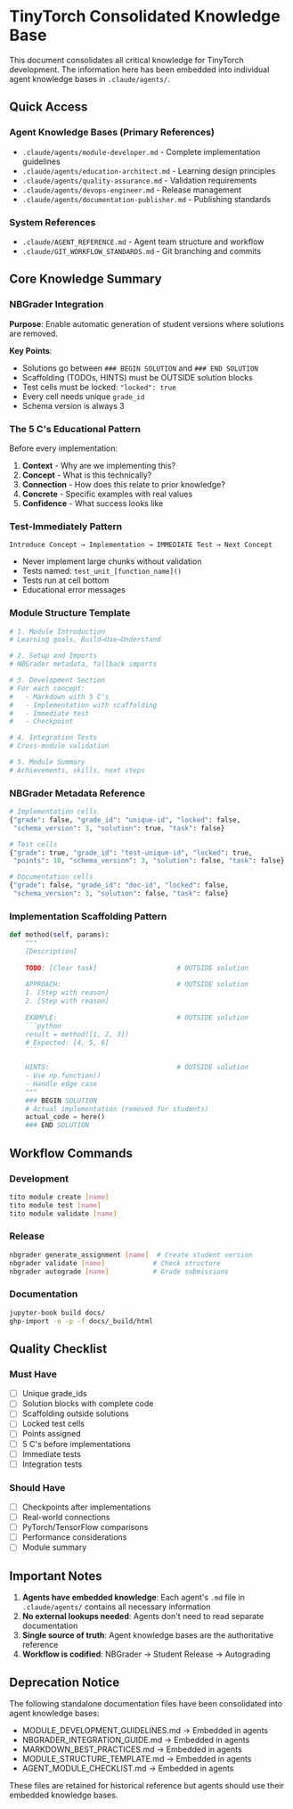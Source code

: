 # TinyTorch Consolidated Knowledge Base

This document consolidates all critical knowledge for TinyTorch development. The information here has been embedded into individual agent knowledge bases in `.claude/agents/`.

## Quick Access

### Agent Knowledge Bases (Primary References)
- `.claude/agents/module-developer.md` - Complete implementation guidelines
- `.claude/agents/education-architect.md` - Learning design principles  
- `.claude/agents/quality-assurance.md` - Validation requirements
- `.claude/agents/devops-engineer.md` - Release management
- `.claude/agents/documentation-publisher.md` - Publishing standards

### System References
- `.claude/AGENT_REFERENCE.md` - Agent team structure and workflow
- `.claude/GIT_WORKFLOW_STANDARDS.md` - Git branching and commits

## Core Knowledge Summary

### NBGrader Integration
**Purpose**: Enable automatic generation of student versions where solutions are removed.

**Key Points**:
- Solutions go between `### BEGIN SOLUTION` and `### END SOLUTION`
- Scaffolding (TODOs, HINTS) must be OUTSIDE solution blocks
- Test cells must be locked: `"locked": true`
- Every cell needs unique `grade_id`
- Schema version is always 3

### The 5 C's Educational Pattern
Before every implementation:
1. **Context** - Why are we implementing this?
2. **Concept** - What is this technically?
3. **Connection** - How does this relate to prior knowledge?
4. **Concrete** - Specific examples with real values
5. **Confidence** - What success looks like

### Test-Immediately Pattern
```
Introduce Concept → Implementation → IMMEDIATE Test → Next Concept
```
- Never implement large chunks without validation
- Tests named: `test_unit_[function_name]()`
- Tests run at cell bottom
- Educational error messages

### Module Structure Template
```python
# 1. Module Introduction
# Learning goals, Build→Use→Understand

# 2. Setup and Imports
# NBGrader metadata, fallback imports

# 3. Development Section
# For each concept:
#   - Markdown with 5 C's
#   - Implementation with scaffolding
#   - Immediate test
#   - Checkpoint

# 4. Integration Tests
# Cross-module validation

# 5. Module Summary
# Achievements, skills, next steps
```

### NBGrader Metadata Reference
```python
# Implementation cells
{"grade": false, "grade_id": "unique-id", "locked": false, 
 "schema_version": 3, "solution": true, "task": false}

# Test cells  
{"grade": true, "grade_id": "test-unique-id", "locked": true,
 "points": 10, "schema_version": 3, "solution": false, "task": false}

# Documentation cells
{"grade": false, "grade_id": "doc-id", "locked": false,
 "schema_version": 3, "solution": false, "task": false}
```

### Implementation Scaffolding Pattern
```python
def method(self, params):
    """
    [Description]
    
    TODO: [Clear task]                    # OUTSIDE solution
    
    APPROACH:                             # OUTSIDE solution
    1. [Step with reason]
    2. [Step with reason]
    
    EXAMPLE:                              # OUTSIDE solution
    ```python
    result = method([1, 2, 3])
    # Expected: [4, 5, 6]
    ```
    
    HINTS:                                # OUTSIDE solution
    - Use np.function()
    - Handle edge case
    """
    ### BEGIN SOLUTION
    # Actual implementation (removed for students)
    actual_code = here()
    ### END SOLUTION
```

## Workflow Commands

### Development
```bash
tito module create [name]
tito module test [name]
tito module validate [name]
```

### Release
```bash
nbgrader generate_assignment [name]  # Create student version
nbgrader validate [name]            # Check structure
nbgrader autograde [name]           # Grade submissions
```

### Documentation
```bash
jupyter-book build docs/
ghp-import -n -p -f docs/_build/html
```

## Quality Checklist

### Must Have
- [ ] Unique grade_ids
- [ ] Solution blocks with complete code
- [ ] Scaffolding outside solutions
- [ ] Locked test cells
- [ ] Points assigned
- [ ] 5 C's before implementations
- [ ] Immediate tests
- [ ] Integration tests

### Should Have  
- [ ] Checkpoints after implementations
- [ ] Real-world connections
- [ ] PyTorch/TensorFlow comparisons
- [ ] Performance considerations
- [ ] Module summary

## Important Notes

1. **Agents have embedded knowledge**: Each agent's `.md` file in `.claude/agents/` contains all necessary information
2. **No external lookups needed**: Agents don't need to read separate documentation
3. **Single source of truth**: Agent knowledge bases are the authoritative reference
4. **Workflow is codified**: NBGrader → Student Release → Autograding

## Deprecation Notice

The following standalone documentation files have been consolidated into agent knowledge bases:
- MODULE_DEVELOPMENT_GUIDELINES.md → Embedded in agents
- NBGRADER_INTEGRATION_GUIDE.md → Embedded in agents  
- MARKDOWN_BEST_PRACTICES.md → Embedded in agents
- MODULE_STRUCTURE_TEMPLATE.md → Embedded in agents
- AGENT_MODULE_CHECKLIST.md → Embedded in agents

These files are retained for historical reference but agents should use their embedded knowledge bases.